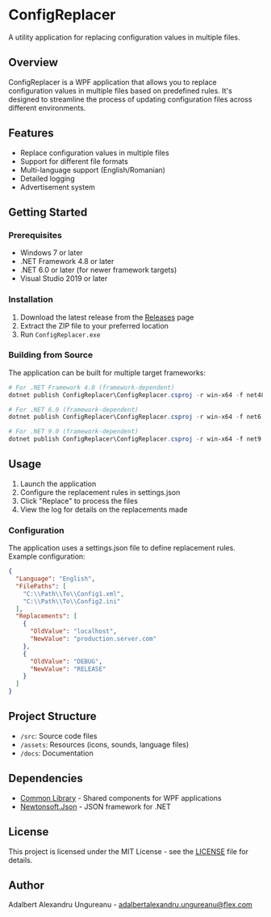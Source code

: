 # ConfigReplacer

A utility application for replacing configuration values in multiple files.

## Overview

ConfigReplacer is a WPF application that allows you to replace configuration values in multiple files based on predefined rules. It's designed to streamline the process of updating configuration files across different environments.

## Features

- Replace configuration values in multiple files
- Support for different file formats
- Multi-language support (English/Romanian)
- Detailed logging
- Advertisement system

## Getting Started

### Prerequisites

- Windows 7 or later
- .NET Framework 4.8 or later
- .NET 6.0 or later (for newer framework targets)
- Visual Studio 2019 or later

### Installation

1. Download the latest release from the [Releases](https://github.com/DarkPhilosophy/ConfigReplacer/releases) page
2. Extract the ZIP file to your preferred location
3. Run `ConfigReplacer.exe`

### Building from Source

The application can be built for multiple target frameworks:

```powershell
# For .NET Framework 4.8 (framework-dependent)
dotnet publish ConfigReplacer\ConfigReplacer.csproj -r win-x64 -f net48 -c Release -o Release\ConfigReplacer-net48-fd

# For .NET 6.0 (framework-dependent)
dotnet publish ConfigReplacer\ConfigReplacer.csproj -r win-x64 -f net6.0-windows -c Release -o Release\ConfigReplacer-net6-fd

# For .NET 9.0 (framework-dependent)
dotnet publish ConfigReplacer\ConfigReplacer.csproj -r win-x64 -f net9.0-windows -c Release -o Release\ConfigReplacer-net9-fd
```

## Usage

1. Launch the application
2. Configure the replacement rules in settings.json
3. Click "Replace" to process the files
4. View the log for details on the replacements made

### Configuration

The application uses a settings.json file to define replacement rules. Example configuration:

```json
{
  "Language": "English",
  "FilePaths": [
    "C:\\Path\\To\\Config1.xml",
    "C:\\Path\\To\\Config2.ini"
  ],
  "Replacements": [
    {
      "OldValue": "localhost",
      "NewValue": "production.server.com"
    },
    {
      "OldValue": "DEBUG",
      "NewValue": "RELEASE"
    }
  ]
}
```

## Project Structure

- `/src`: Source code files
- `/assets`: Resources (icons, sounds, language files)
- `/docs`: Documentation

## Dependencies

- [Common Library](https://github.com/DarkPhilosophy/Common) - Shared components for WPF applications
- [Newtonsoft.Json](https://www.newtonsoft.com/json) - JSON framework for .NET

## License

This project is licensed under the MIT License - see the [LICENSE](../LICENSE) file for details.

## Author

Adalbert Alexandru Ungureanu - [adalbertalexandru.ungureanu@flex.com](mailto:adalbertalexandru.ungureanu@flex.com)
